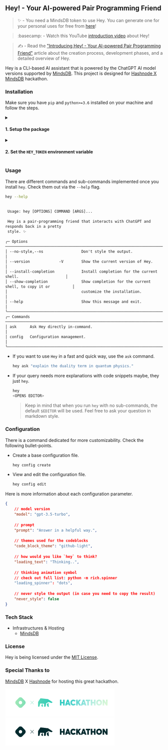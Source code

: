 ## Hey! - Your AI-powered Pair Programming Friend

> :sparkles: - You need a MindsDB token to use Hey. You can generate one for your personal uses for free from [here](mdb.ai)!

> :basecamp: - Watch this YouTube <a href="https://www.youtube.com/watch?v=fhO34PVa-38&list=LL&index=9">introduction video</a> about Hey!

> :writing_hand: - Read the <a href="https://blog.imsadra.me/introducing-hey-your-ai-powered-pair-programming-friend">"Introducing Hey! - Your AI-powered Pair Programming Friend"</a> article about the creation process, development phases, and a detailed overview of Hey.

Hey is a CLI-based AI assistant that is powered by the ChatGPT AI model versions supported by [MindsDB](https://mindsdb.com/). This project is designed for [Hashnode X MindsDB](https://hashnode.com/hackathons/mindsdb?source=hncounter-feed) hackathon.

### Installation
Make sure you have `pip` and `python>=3.6` installed on your machine and follow the steps.

<details>
  <summary><h4>1. Setup the package</h4></summary>

##### Option A - Download from PyPI archive
```sh
pip install -U hey-mindsdb
```

##### Option B - Download from GitHub archive
```sh
pip install git+http://github.com/lnxpy/hey.git
```

> :warning:: Hey is POSIX-friendly. It might not work properly on Windows machines at the moment.

</details>

<details>
  <summary><h4>2. Set the <code>HEY_TOKEN</code> environment variable</h4></summary>

Once you got the package installed on your system, it's time to add the token that you just copied from [mdb.ai](https://mdb.ai) into either the `.bashrc` (or `.zshrc`) file.

- If you use the default bash shell
```sh
echo "export HEY_TOKEN=<TOKEN>" >> ~/.bashrc
```
- If you use ZSH
```sh
echo "export HEY_TOKEN=<TOKEN>" >> ~/.zshrc
```

</details>

### Usage
There are different commands and sub-commands implemented once you install `hey`. Check them out via the `--help` flag.

```sh
hey --help
```

```
                                                                                                 
 Usage: hey [OPTIONS] COMMAND [ARGS]...                                                          
                                                                                                 
 Hey is a pair-programming friend that interacts with ChatGPT and responds back in a pretty      
 style. ✨                                                                                       
                                                                                                 
╭─ Options ─────────────────────────────────────────────────────────────────────────────────────╮
│ --no-style,--ns                 Don't style the output.                                       │
│ --version             -V        Show the current version of Hey.                              │
│ --install-completion            Install completion for the current shell.                     │
│ --show-completion               Show completion for the current shell, to copy it or          │
│                                 customize the installation.                                   │
│ --help                          Show this message and exit.                                   │
╰───────────────────────────────────────────────────────────────────────────────────────────────╯
╭─ Commands ────────────────────────────────────────────────────────────────────────────────────╮
│ ask      Ask Hey directly in-command.                                                         │
│ config   Configuration management.                                                            │
╰───────────────────────────────────────────────────────────────────────────────────────────────╯
```

- If you want to use `Hey` in a fast and quick way, use the `ask` command.

  ```sh
  hey ask "explain the duality term in quantum physics."
  ```

- If your query needs more explanations with code snippets maybe, they just `hey`.

  ```sh
  hey
  <OPENS EDITOR>
  ```

  > Keep in mind that when you run `hey` with no sub-commands, the default `$EDITOR` will be used. Feel free to ask your question in markdown style.

### Configuration
There is a command dedicated for more customizability. Check the following bullet-points.

- Create a base configuration file.

  ```sh
  hey config create
  ```

- View and edit the configuration file.

  ```sh
  hey config edit
  ```

Here is more information about each configuration parameter.

```json
{
    // model version
    "model": "gpt-3.5-turbo",

    // prompt
    "prompt": "Answer in a helpful way.",

    // themes used for the codeblocks
    "code_block_theme": "github-light",

    // how would you like `hey` to think?
    "loading_text": "Thinking..",

    // thinking animation symbol
    // check out full list: python -m rich.spinner
    "loading_spinner": "dots",

    // never style the output (in case you need to copy the result)
    "never_style": false
}
```

### Tech Stack
- Infrastructures & Hosting
    - [MindsDB](https://mdb.ai)

### License
Hey is being licensed under the [MIT License](https://github.com/lnxpy/hey/blob/main/LICENSE).

### Special Thanks to
[MindsDB](https://mindsdb.com) X [Hashnode](https://hashnode.com) for hosting this great hackathon.

<img src="media/badge-dark.svg#gh-dark-mode-only" width=350 height=90>
<img src="media/badge-light.svg#gh-light-mode-only" width=350 height=90>
